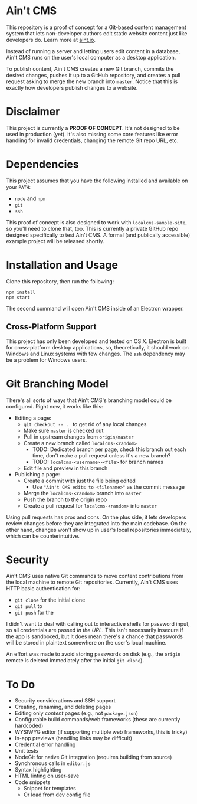 
# Ain't CMS

This repository is a proof of concept for a Git-based content management system
that lets non-developer authors edit static website content just like
developers do. Learn more at [aint.io](https://aint.io).

Instead of running a server and letting users edit content in a database, Ain't
CMS runs on the user's local computer as a desktop application.

To publish content, Ain't CMS creates a new Git branch, commits the desired
changes, pushes it up to a GitHub repository, and creates a pull request asking
to merge the new branch into `master`. Notice that this is exactly how
developers publish changes to a website. 

# Disclaimer

This project is currently a **PROOF OF CONCEPT**. It's not designed to be used
in production (yet). It's also missing some core features like error handling
for invalid credentials, changing the remote Git repo URL, etc.


# Dependencies

This project assumes that you have the following installed and available on
your `PATH`:

- `node` and `npm`
- `git`
- `ssh`

This proof of concept is also designed to work with `localcms-sample-site`, so
you'll need to clone that, too. This is currently a private GitHub repo
designed specifically to test Ain't CMS. A formal (and publically accessible)
example project will be released shortly.


# Installation and Usage

Clone this repository, then run the following:

    npm install
    npm start

The second command will open Ain't CMS inside of an Electron wrapper.


## Cross-Platform Support

This project has only been developed and tested on OS X. Electron is built for
cross-platform desktop applications, so, theoretically, it should work on
Windows and Linux systems with few changes. The `ssh` dependency may be a
problem for Windows users.


# Git Branching Model

There's all sorts of ways that Ain't CMS's branching model could be configured.
Right now, it works like this:

- Editing a page:
  - `git checkout -- . ` to get rid of any local changes
  - Make sure `master` is checked out
  - Pull in upstream changes from `origin/master`
  - Create a new branch called `localcms-<random>`
  	- TODO: Dedicated branch per page, check this branch out each time, don't
	  make a pull request unless it's a new branch?
	- TODO: `localcms-<username>-<file>` for branch names
  - Edit file and preview in this branch
- Publishing a page:
  - Create a commit with just the file being edited
    - Use `"Ain't CMS edits to <filename>"` as the commit message
  - Merge the `localcms-<random>` branch into `master`
  - Push the branch to the origin repo
  - Create a pull request for `localcms-<random>` into `master`

Using pull requests has pros and cons. On the plus side, it lets developers
review changes before they are integrated into the main codebase. On the other
hand, changes won't show up in user's local repositories immediately, which can
be counterintuitive.


# Security

Ain't CMS uses native Git commands to move content contributions from the local
machine to remote Git repositories. Currently, Ain't CMS uses HTTP basic
authentication for:

- `git clone` for the initial clone
- `git pull` to 
- `git push` for the 

I didn't want to deal with calling out to interactive shells for password
input, so all credentials are passed *in the URL*. This isn't necessarily
insecure if the app is sandboxed, but it does mean there's a chance that
passwords will be stored in plaintext somewhere on the user's local machine.

An effort was made to avoid storing passwords on disk (e.g., the `origin`
remote is deleted immediately after the initial `git clone`).


# To Do

- Security considerations and SSH support
- Creating, renaming, and deleting pages
- Editing only *content* pages (e.g., not `package.json`)
- Configurable build commands/web frameworks (these are currently hardcoded)
- WYSIWYG editor (if supporting multiple web frameworks, this is tricky)
- In-app previews (handling links may be difficult)
- Credential error handling
- Unit tests
- NodeGit for native Git integration (requires building from source)
- Synchronous calls in `editor.js`
- Syntax highlighting
- HTML linting on user-save
- Code snippets
	- Snippet for templates
	- Or load from dev config file


